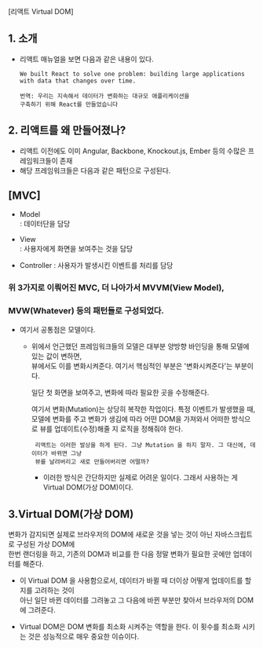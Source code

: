 [리액트 Virtual DOM]

## 1. 소개

- 리액트 매뉴얼을 보면 다음과 같은
  내용이 있다.

      We built React to solve one problem: building large applications with data that changes over time.

      번역: 우리는 지속해서 데이터가 변화하는 대규모 애플리케이션을
      구축하기 위해 React를 만들었습니다

## 2. 리액트를 왜 만들어졌나?

- 리액트 이전에도 이미 Angular, Backbone, Knockout.js, Ember 등의
  수많은 프레임워크들이 존재
- 해당 프레임워크들은 다음과 같은 패턴으로 구성된다.

## [MVC]

- Model  
  : 데이터단을 담당

- View  
  : 사용자에게 화면을 보여주는 것을 담당

- Controller
  : 사용자가 발생시킨 이벤트를 처리를 담당

### 위 3가지로 이뤄어진 MVC, 더 나아가서 MVVM(View Model),

### MVW(Whatever) 등의 패턴들로 구성되었다.

- 여기서 공통점은 모델이다.

  - 위에서 언근했던 프레임워크들의 모델은 대부분 양방향 바인딩을 통해 모델에 있는 값이 변하면,   
    뷰에서도 이를 변화시켜준다. 여기서 핵심적인 부분은 '변화시켜준다'는 부분이다.

    일단 첫 화면을 보여주고, 변화에 따라 필요한 곳을 수정해준다.

    여기서 변화(Mutation)는 상당히 복작한 작업이다. 특정 이벤트가 발생했을 때, 모델에 변화를 주고
    변화가 생김에 따라 어떤 DOM을 가져와서 어떠한 방식으로 뷰를 업데이트(수정)해줄 지 로직을 정해줘야 한다.

         리액트는 이러한 발상을 하게 된다. 그냥 Mutation 을 하지 말자. 그 대신에, 데이터가 바뀌면 그냥   
         뷰를 날려버리고 새로 만들어버리면 어떨까?

    - 이러한 방식은 간단하지만 실제로 어려운 일이다. 그래서 사용하는 게
      Virtual DOM(가상 DOM)이다.
  
## 3.Virtual DOM(가상 DOM)  
변화가 감지되면 실제로 브라우저의 DOM에 새로운 것을 넣는 것이 아닌 자바스크립트로 구성된 가상 DOM에  
한번 랜더링을 하고, 기존의 DOM과 비교를 한 다음 정말 변화가 필요한 곳에만 업데이터를 해준다.
 
 
 - 이 Virtual DOM 을 사용함으로서, 데이터가 바뀔 때 더이상 어떻게 업데이트를 할 지를 고려하는 것이  
   아닌 일단 바뀐 데이터를 그려놓고 그 다음에 바뀐 부분만 찾아서 브라우저의 DOM에 그려준다.

  - Virtual DOM은 DOM 변화를 최소화 시켜주는 역할을 한다.
    이 횟수를 최소화 시키는 것은 성능적으로 매우 중요한 이슈이다.
